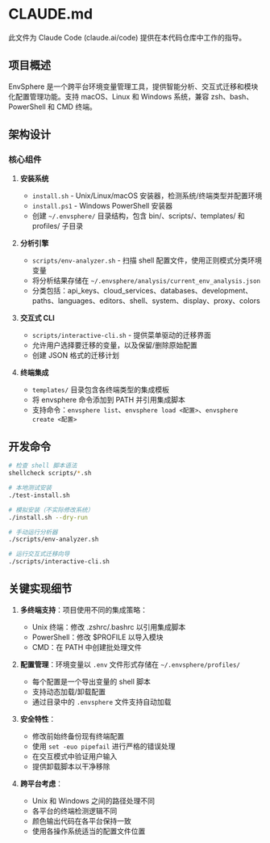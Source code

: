 # CLAUDE.md

此文件为 Claude Code (claude.ai/code) 提供在本代码仓库中工作的指导。

## 项目概述

EnvSphere 是一个跨平台环境变量管理工具，提供智能分析、交互式迁移和模块化配置管理功能。支持 macOS、Linux 和 Windows 系统，兼容 zsh、bash、PowerShell 和 CMD 终端。

## 架构设计

### 核心组件

1. **安装系统**
   - `install.sh` - Unix/Linux/macOS 安装器，检测系统/终端类型并配置环境
   - `install.ps1` - Windows PowerShell 安装器
   - 创建 `~/.envsphere/` 目录结构，包含 bin/、scripts/、templates/ 和 profiles/ 子目录

2. **分析引擎**
   - `scripts/env-analyzer.sh` - 扫描 shell 配置文件，使用正则模式分类环境变量
   - 将分析结果存储在 `~/.envsphere/analysis/current_env_analysis.json`
   - 分类包括：api_keys、cloud_services、databases、development、paths、languages、editors、shell、system、display、proxy、colors

3. **交互式 CLI**
   - `scripts/interactive-cli.sh` - 提供菜单驱动的迁移界面
   - 允许用户选择要迁移的变量，以及保留/删除原始配置
   - 创建 JSON 格式的迁移计划

4. **终端集成**
   - `templates/` 目录包含各终端类型的集成模板
   - 将 envsphere 命令添加到 PATH 并引用集成脚本
   - 支持命令：`envsphere list`、`envsphere load <配置>`、`envsphere create <配置>`

## 开发命令

```bash
# 检查 shell 脚本语法
shellcheck scripts/*.sh

# 本地测试安装
./test-install.sh

# 模拟安装（不实际修改系统）
./install.sh --dry-run

# 手动运行分析器
./scripts/env-analyzer.sh

# 运行交互式迁移向导
./scripts/interactive-cli.sh
```

## 关键实现细节

1. **多终端支持**：项目使用不同的集成策略：
   - Unix 终端：修改 .zshrc/.bashrc 以引用集成脚本
   - PowerShell：修改 $PROFILE 以导入模块
   - CMD：在 PATH 中创建批处理文件

2. **配置管理**：环境变量以 `.env` 文件形式存储在 `~/.envsphere/profiles/`
   - 每个配置是一个导出变量的 shell 脚本
   - 支持动态加载/卸载配置
   - 通过目录中的 `.envsphere` 文件支持自动加载

3. **安全特性**：
   - 修改前始终备份现有终端配置
   - 使用 `set -euo pipefail` 进行严格的错误处理
   - 在交互模式中验证用户输入
   - 提供卸载脚本以干净移除

4. **跨平台考虑**：
   - Unix 和 Windows 之间的路径处理不同
   - 各平台的终端检测逻辑不同
   - 颜色输出代码在各平台保持一致
   - 使用各操作系统适当的配置文件位置